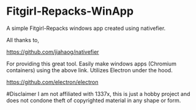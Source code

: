 # Fitgirl-Repacks-WinApp
 A simple Fitgirl-Repacks windows app created using nativefier.

 All thanks to, 

 https://github.com/jiahaog/nativefier

 For providing this great tool. Easily make windows apps (Chromium containers) using the above link. 
 Utilizes Electron under the hood.

 https://github.com/electron/electron

#Disclaimer
 I am not affiliated with 1337x, this is just a hobby project and does not condone theft of copyrighted material in any shape or form.

